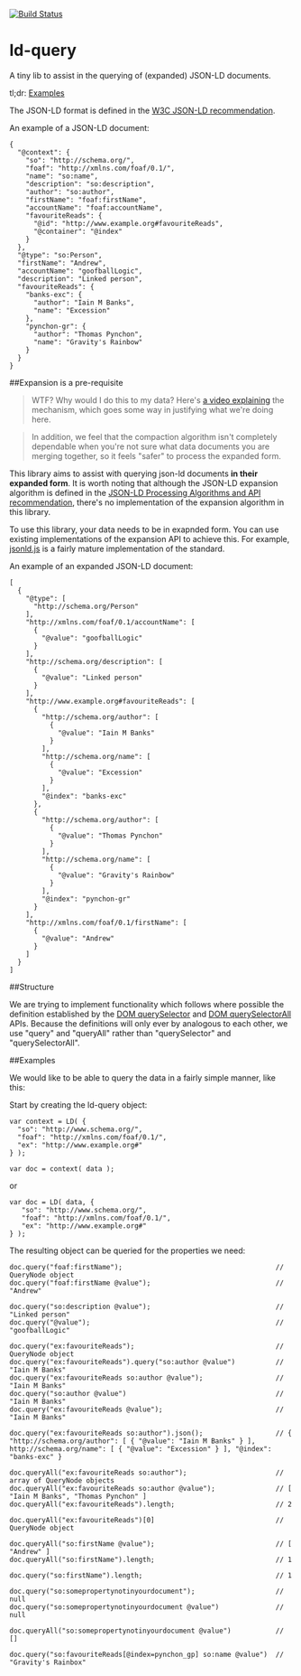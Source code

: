 [![Build Status](https://travis-ci.org/goofballLogic/ld-query.svg?branch=master)](https://travis-ci.org/goofballLogic/ld-query)

# ld-query

A tiny lib to assist in the querying of (expanded) JSON-LD documents.

tl;dr: [Examples](#examples)

The JSON-LD format is defined in the [W3C JSON-LD recommendation].

An example of a JSON-LD document:

```
{
  "@context": {
    "so": "http://schema.org/",
    "foaf": "http://xmlns.com/foaf/0.1/",
    "name": "so:name",
    "description": "so:description",
    "author": "so:author",
    "firstName": "foaf:firstName",
    "accountName": "foaf:accountName",
    "favouriteReads": {
      "@id": "http://www.example.org#favouriteReads",
      "@container": "@index"
    }
  },
  "@type": "so:Person",
  "firstName": "Andrew",
  "accountName": "goofballLogic",
  "description": "Linked person",
  "favouriteReads": {
    "banks-exc": {
      "author": "Iain M Banks",
      "name": "Excession"
    },
    "pynchon-gr": {
      "author": "Thomas Pynchon",
      "name": "Gravity's Rainbow"
    }
  }
}
```

##Expansion is a pre-requisite

> WTF? Why would I do this to my data?
> Here's [a video explaining] the mechanism, which goes some way in justifying what we're doing here.

> In addition, we feel that the compaction algorithm isn't completely dependable when you're not sure what data documents you are merging together, so it feels "safer" to process the expanded form.

This library aims to assist with querying json-ld documents **in their expanded form**. It is worth noting that although the JSON-LD expansion algorithm is defined in the [JSON-LD Processing Algorithms and API recommendation], there's no implementation of the expansion algorithm in this library.

To use this library, your data needs to be in exapnded form. You can use existing implementations of the expansion API to achieve this. For example, [jsonld.js] is a fairly mature implementation of the standard. 

An example of an expanded JSON-LD document:

```
[
  {
    "@type": [
      "http://schema.org/Person"
    ],
    "http://xmlns.com/foaf/0.1/accountName": [
      {
        "@value": "goofballLogic"
      }
    ],
    "http://schema.org/description": [
      {
        "@value": "Linked person"
      }
    ],
    "http://www.example.org#favouriteReads": [
      {
        "http://schema.org/author": [
          {
            "@value": "Iain M Banks"
          }
        ],
        "http://schema.org/name": [
          {
            "@value": "Excession"
          }
        ],
        "@index": "banks-exc"
      },
      {
        "http://schema.org/author": [
          {
            "@value": "Thomas Pynchon"
          }
        ],
        "http://schema.org/name": [
          {
            "@value": "Gravity's Rainbow"
          }
        ],
        "@index": "pynchon-gr"
      }
    ],
    "http://xmlns.com/foaf/0.1/firstName": [
      {
        "@value": "Andrew"
      }
    ]
  }
]
```

##Structure

We are trying to implement functionality which follows where possible the definition established by the [DOM querySelector] and [DOM querySelectorAll] APIs. Because the definitions will only ever by analogous to each other, we use "query" and "queryAll" rather than "querySelector" and "querySelectorAll".

##Examples

We would like to be able to query the data in a fairly simple manner, like this:

Start by creating the ld-query object:

```
var context = LD( {
  "so": "http://www.schema.org/",
  "foaf": "http://xmlns.com/foaf/0.1/",
  "ex": "http://www.example.org#"
} );

var doc = context( data );
```

or
```
var doc = LD( data, {
   "so": "http://www.schema.org/",
   "foaf": "http://xmlns.com/foaf/0.1/",
   "ex": "http://www.example.org#"
} );
```

The resulting object can be queried for the properties we need:


```
doc.query("foaf:firstName");                                      // QueryNode object
doc.query("foaf:firstName @value");                               // "Andrew"

doc.query("so:description @value");                               // "Linked person"
doc.query("@value");                                              // "goofballLogic"

doc.query("ex:favouriteReads");                                   // QueryNode object
doc.query("ex:favouriteReads").query("so:author @value")          // "Iain M Banks"
doc.query("ex:favouriteReads so:author @value");                  // "Iain M Banks"
doc.query("so:author @value")                                     // "Iain M Banks"
doc.query("ex:favouriteReads @value");                            // "Iain M Banks"

doc.query("ex:favouriteReads so:author").json();                  // { "http://schema.org/author": [ { "@value": "Iain M Banks" } ], http://schema.org/name": [ { "@value": "Excession" } ], "@index": "banks-exc" }

doc.queryAll("ex:favouriteReads so:author");                      // array of QueryNode objects
doc.queryAll("ex:favouriteReads so:author @value");               // [ "Iain M Banks", "Thomas Pynchon" ]
doc.queryAll("ex:favouriteReads").length;                         // 2

doc.queryAll("ex:favouriteReads")[0]                              // QueryNode object

doc.queryAll("so:firstName @value");                              // [ "Andrew" ]
doc.queryAll("so:firstName").length;                              // 1

doc.query("so:firstName").length;                                 // 1

doc.query("so:somepropertynotinyourdocument");                    // null
doc.query("so:somepropertynotinyourdocument @value")              // null

doc.queryAll("so:somepropertynotinyourdocument @value")           // []

doc.query("so:favouriteReads[@index=pynchon_gp] so:name @value")  // "Gravity's Rainbox" 
```

[W3C JSON-LD recommendation]: https://www.w3.org/TR/json-ld/
[JSON-LD Processing Algorithms and API recommendation]: https://www.w3.org/TR/json-ld-api/#expansion
[jsonld.js]: https://github.com/digitalbazaar/jsonld.js
[a video explaining]: https://www.youtube.com/watch?v=Tm3fD89dqRE
[DOM querySelector]: https://www.w3.org/TR/selectors-api2/#queryselector
[DOM querySelectorAll]: https://www.w3.org/TR/selectors-api2/#queryselectorall
